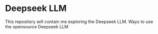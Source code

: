# Deepseek LLM
This repository will contain me exploring the Deepseek LLM. Ways to use the opensource Deepseek LLM
